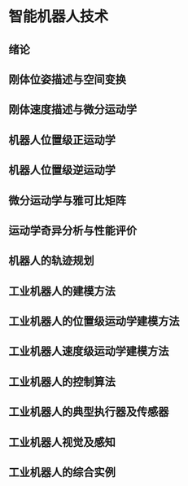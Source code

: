 # 智能机器人技术

## 绪论

## 刚体位姿描述与空间变换

## 刚体速度描述与微分运动学

## 机器人位置级正运动学

## 机器人位置级逆运动学

## 微分运动学与雅可比矩阵

## 运动学奇异分析与性能评价

## 机器人的轨迹规划

## 工业机器人的建模方法

## 工业机器人的位置级运动学建模方法

## 工业机器人速度级运动学建模方法

## 工业机器人的控制算法

## 工业机器人的典型执行器及传感器

## 工业机器人视觉及感知

## 工业机器人的综合实例
